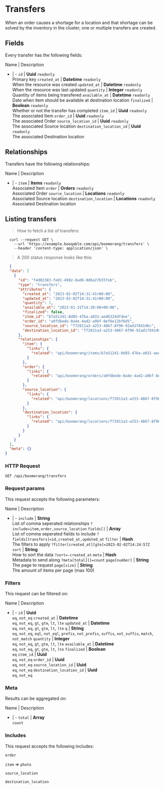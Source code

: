 # Transfers

When an order causes a shortage for a location and that shortage can be solved by the inventory in the cluster, one or multiple transfers are created.

## Fields
Every transfer has the following fields:

Name | Description
- | -
`id` | **Uuid** `readonly`<br>Primary key
`created_at` | **Datetime** `readonly`<br>When the resource was created
`updated_at` | **Datetime** `readonly`<br>When the resource was last updated
`quantity` | **Integer** `readonly`<br>Quantity of items being transfered
`available_at` | **Datetime** `readonly`<br>Date when item should be available at destination location
`finalized` | **Boolean** `readonly`<br>Whether or not the transfer has completed
`item_id` | **Uuid** `readonly`<br>The associated Item
`order_id` | **Uuid** `readonly`<br>The associated Order
`source_location_id` | **Uuid** `readonly`<br>The associated Source location
`destination_location_id` | **Uuid** `readonly`<br>The associated Destination location


## Relationships
Transfers have the following relationships:

Name | Description
- | -
`item` | **Items** `readonly`<br>Associated Item
`order` | **Orders** `readonly`<br>Associated Order
`source_location` | **Locations** `readonly`<br>Associated Source location
`destination_location` | **Locations** `readonly`<br>Associated Destination location


## Listing transfers



> How to fetch a list of transfers:

```shell
  curl --request GET \
    --url 'https://example.booqable.com/api/boomerang/transfers' \
    --header 'content-type: application/json' \
```

> A 200 status response looks like this:

```json
  {
  "data": [
    {
      "id": "f4d02383-fe81-4982-8ad8-0d6e27b55feb",
      "type": "transfers",
      "attributes": {
        "created_at": "2023-02-02T14:31:41+00:00",
        "updated_at": "2023-02-02T14:31:41+00:00",
        "quantity": 1,
        "available_at": "2023-01-31T14:30:00+00:00",
        "finalized": false,
        "item_id": "b7a51241-8d85-47ba-a031-aed6324dfdee",
        "order_id": "a9fdbede-0a4e-4ad2-a9bf-8ef6e12bf6d5",
        "source_location_id": "f72011a3-a253-4867-8f96-92ad1f841d6c",
        "destination_location_id": "f72011a3-a253-4867-8f96-92ad1f841d6c"
      },
      "relationships": {
        "item": {
          "links": {
            "related": "api/boomerang/items/b7a51241-8d85-47ba-a031-aed6324dfdee"
          }
        },
        "order": {
          "links": {
            "related": "api/boomerang/orders/a9fdbede-0a4e-4ad2-a9bf-8ef6e12bf6d5"
          }
        },
        "source_location": {
          "links": {
            "related": "api/boomerang/locations/f72011a3-a253-4867-8f96-92ad1f841d6c"
          }
        },
        "destination_location": {
          "links": {
            "related": "api/boomerang/locations/f72011a3-a253-4867-8f96-92ad1f841d6c"
          }
        }
      }
    }
  ],
  "meta": {}
}
```

### HTTP Request

`GET /api/boomerang/transfers`

### Request params

This request accepts the following parameters:

Name | Description
- | -
`include` | **String** <br>List of comma seperated relationships `?include=item,order,source_location`
`fields[]` | **Array** <br>List of comma seperated fields to include `?fields[transfers]=id,created_at,updated_at`
`filter` | **Hash** <br>The filters to apply `?filter[created_at][gte]=2023-02-02T14:24:57Z`
`sort` | **String** <br>How to sort the data `?sort=-created_at`
`meta` | **Hash** <br>Metadata to send along `?meta[total][]=count`
`page[number]` | **String** <br>The page to request
`page[size]` | **String** <br>The amount of items per page (max 100)


### Filters

This request can be filtered on:

Name | Description
- | -
`id` | **Uuid** <br>`eq`, `not_eq`
`created_at` | **Datetime** <br>`eq`, `not_eq`, `gt`, `gte`, `lt`, `lte`
`updated_at` | **Datetime** <br>`eq`, `not_eq`, `gt`, `gte`, `lt`, `lte`
`q` | **String** <br>`eq`, `not_eq`, `eql`, `not_eql`, `prefix`, `not_prefix`, `suffix`, `not_suffix`, `match`, `not_match`
`quantity` | **Integer** <br>`eq`, `not_eq`, `gt`, `gte`, `lt`, `lte`
`available_at` | **Datetime** <br>`eq`, `not_eq`, `gt`, `gte`, `lt`, `lte`
`finalized` | **Boolean** <br>`eq`
`item_id` | **Uuid** <br>`eq`, `not_eq`
`order_id` | **Uuid** <br>`eq`, `not_eq`
`source_location_id` | **Uuid** <br>`eq`, `not_eq`
`destination_location_id` | **Uuid** <br>`eq`, `not_eq`


### Meta

Results can be aggregated on:

Name | Description
- | -
`total` | **Array** <br>`count`


### Includes

This request accepts the following includes:

`order`


`item` => 
`photo`




`source_location`


`destination_location`





